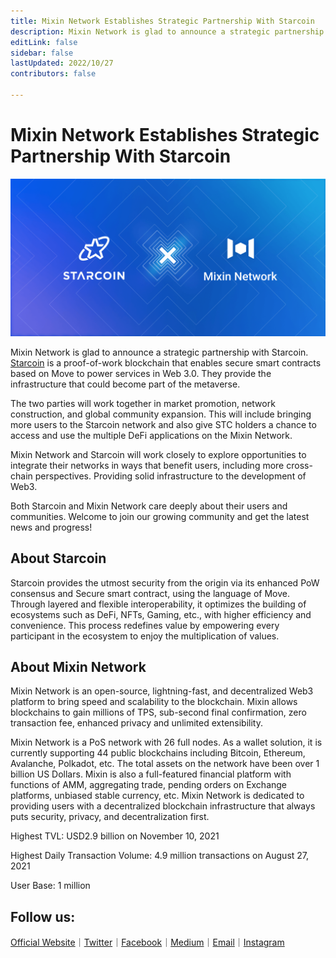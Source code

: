 ```yaml
---
title: Mixin Network Establishes Strategic Partnership With Starcoin
description: Mixin Network is glad to announce a strategic partnership with Starcoin. Mixin Network and Starcoin will work closely to explore opportunities to integrate their networks in ways that benefit users, including more cross-chain perspectives.
editLink: false
sidebar: false
lastUpdated: 2022/10/27
contributors: false

---
```


# Mixin Network Establishes Strategic Partnership With Starcoin

![starcoinmixin](./starcoinmixin.png)

Mixin Network is glad to announce a strategic partnership with Starcoin. [Starcoin](https://starcoin.org/en/) is a proof-of-work blockchain that enables secure smart contracts based on Move to power services in Web 3.0. They provide the infrastructure that could become part of the metaverse.

The two parties will work together in market promotion, network construction, and global community expansion. This will include bringing more users to the Starcoin network and also give STC holders a chance to access and use the multiple DeFi applications on the Mixin Network.

Mixin Network and Starcoin will work closely to explore opportunities to integrate their networks in ways that benefit users, including more cross-chain perspectives. Providing solid infrastructure to the development of Web3.

Both Starcoin and Mixin Network care deeply about their users and communities. Welcome to join our growing community and get the latest news and progress!

## About Starcoin
Starcoin provides the utmost security from the origin via its enhanced PoW consensus and Secure smart contract, using the language of Move. Through layered and flexible interoperability, it optimizes the building of ecosystems such as DeFi, NFTs, Gaming, etc., with higher efficiency and convenience. This process redefines value by empowering every participant in the ecosystem to enjoy the multiplication of values.

## About Mixin Network
Mixin Network is an open-source, lightning-fast, and decentralized Web3 platform to bring speed and scalability to the blockchain. Mixin allows blockchains to gain millions of TPS, sub-second final confirmation, zero transaction fee, enhanced privacy and unlimited extensibility.

Mixin Network is a PoS network with 26 full nodes. As a wallet solution, it is currently supporting 44 public blockchains including Bitcoin, Ethereum, Avalanche, Polkadot, etc. The total assets on the network have been over 1 billion US Dollars. Mixin is also a full-featured financial platform with functions of AMM, aggregating trade, pending orders on Exchange platforms, unbiased stable currency, etc. Mixin Network is dedicated to providing users with a decentralized blockchain infrastructure that always puts security, privacy, and decentralization first.

Highest TVL: USD2.9 billion on November 10, 2021

Highest Daily Transaction Volume: 4.9 million transactions on August 27, 2021

User Base: 1 million

## Follow us:

[Official Website](https://mixin.one/)｜[Twitter](https://twitter.com/Mixin_Network)｜[Facebook](https://www.facebook.com/MixinNetwork)｜[Medium](https://medium.com/mixinnetwork)｜[Email](contact@mixin.one)｜[Instagram](https://instagram.com/mixinnetwork)

